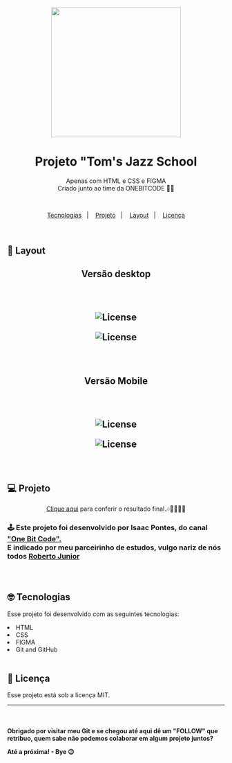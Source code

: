 # <div align="center">
<a href="https://marianayaqi.github.io/landingpageonebitcode/">
<div align="center">
  <img src="https://user-images.githubusercontent.com/123278537/217971483-60806fd8-4b4a-426c-b50c-4fb0353fa295.png" width="300"px/>
  </div>
</a>
</div>


<h1 align="center"> Projeto "Tom's Jazz School</h1>

<p align="center">
Apenas com HTML e CSS e FIGMA 
<br>
Criado junto ao time da  ONEBITCODE 👩‍💻</p>
<br>

<p align="center">
  <a href="#-tecnologias">Tecnologias</a>&nbsp;&nbsp;&nbsp;|&nbsp;&nbsp;&nbsp;
  <a href="#-projeto">Projeto</a>&nbsp;&nbsp;&nbsp;|&nbsp;&nbsp;&nbsp;
  <a href="#-layout">Layout</a>&nbsp;&nbsp;&nbsp;|&nbsp;&nbsp;&nbsp;
  <a href="#memo-licença">Licença</a>
</p>
  
<br>

## 🎨 Layout

<h2 align="center">Versão desktop<h2>
<br>
<p align="center">
  <img alt="License" src="https://user-images.githubusercontent.com/123278537/217685212-c84cc636-0a92-42dc-9f42-95356118fe19.png">
</p>
<p align="center">
  <img alt="License" src="https://img.shields.io/static/v1?label=license&message=MIT&color=49AA26&labelColor=000000">
</p>
<br>
<h2 align="center">Versão Mobile<h2>
<br>
<p align="center">
  <img alt="License" src="https://user-images.githubusercontent.com/123278537/217685625-5d16a752-62e4-43b5-9bd9-b8c0123a939e.png">
</p>
<p align="center">
  <img alt="License" src="https://img.shields.io/static/v1?label=license&message=MIT&color=49AA26&labelColor=000000">
</p>

<br>

## 💻 Projeto
<p align="center">
<a target="_blank" href="https://marianayaqi.github.io/landingpageonebitcode/">Clique aqui</a> para conferir o resultado final.🎶🎵🎷🎺🥁

<br>
<h3>
  🕹️ Este projeto foi desenvolvido por Isaac Pontes, do canal <a target="_blank" href="https://www.youtube.com/@OneBitCode">"One Bit Code".</a>
  <br>
  E indicado por meu parceirinho de estudos, vulgo nariz de nós todos <a target="_blank" href="https://github.com/robertojunnior">Roberto Junior </a>
  <h3>
<br>

## 🤓 Tecnologias

Esse projeto foi desenvolvido com as seguintes tecnologias:

<li> HTML
<li> CSS
<li> FIGMA
<li> Git and GitHub

<br>
<br> 

## :memo: Licença

Esse projeto está sob a licença MIT.

---

<br>    
<h4> Obrigado por visitar meu Git e se chegou até aqui dê um "FOLLOW" que retribuo, quem sabe não podemos colaborar em algum projeto juntos?
  <br>
  
<p> Até a próxima! - Bye 😉
